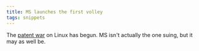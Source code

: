 ```yaml
---
title: MS launches the first volley
tags: snippets
---
```


The [patent war](http://www.groklaw.net/article.php?story=20071011205044141) on Linux has begun. MS isn't actually the one suing, but it may as well be.
